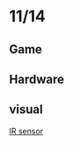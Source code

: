 # 11/14
## Game
### 
## Hardware
## visual 
[IR sensor](https://www.youtube.com/watch?v=3Hv_zchPvCQ)
